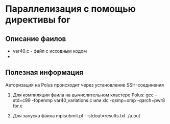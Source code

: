 # Параллелизация с помощью директивы for

## Описание фаилов
- var40.c - файл с исходным кодом
- 

## Полезная информация
Авторизация на Polus происходит через установление SSH-соединения

1. Для компиляции фаила на вычислительном кластере Polus: 
gcc -std=c99 -fopenmp var40_variations.c
или 
xlc -qsmp=omp -qarch=pwr8 for.c 

2. Для запуска фаила 
mpisubmit.pl --stdout=results.txt ./a.out
